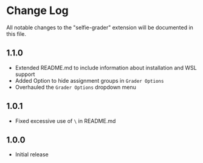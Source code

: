 # Change Log

All notable changes to the "selfie-grader" extension will be documented in this file.

## 1.1.0
- Extended README.md to include information about installation and WSL support
- Added Option to hide assignment groups in `Grader Options`
- Overhauled the `Grader Options` dropdown menu

## 1.0.1
- Fixed excessive use of `\` in README.md

## 1.0.0

- Initial release